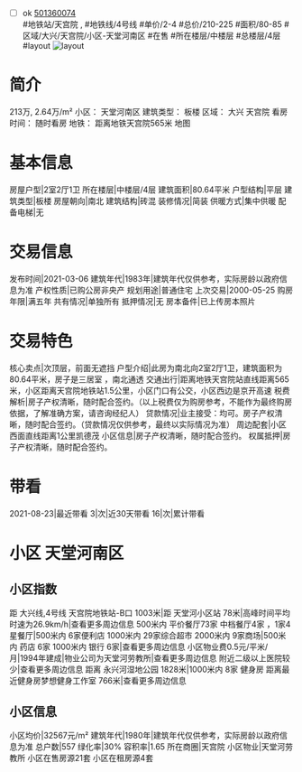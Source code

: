 - [ ] ok [501360074](https://bj.5i5j.com/ershoufang/501360074.html)  
 #地铁站/天宫院 ,  #地铁线/4号线
#单价/2-4 #总价/210-225 #面积/80-85   #区域/大兴/天宫院/小区-天堂河南区 #在售 #所在楼层/中楼层 #总楼层/4层 #layout 
![layout](http://image2a.5i5j.com/bdir/layout/040ddc3eccb948bab5f0cbc23292f808.jpg_P5.jpg) 
# 简介 
 213万,  2.64万/m² 
小区： 天堂河南区
建筑类型： 板楼
区域： 大兴 天宫院
看房时间： 随时看房
地铁： 距离地铁天宫院565米 地图
# 基本信息 
 房屋户型|2室2厅1卫
所在楼层|中楼层/4层
建筑面积|80.64平米
户型结构|平层
建筑类型|板楼
房屋朝向|南北
建筑结构|砖混
装修情况|简装
供暖方式|集中供暖
配备电梯|无
# 交易信息 
 发布时间|2021-03-06
建筑年代|1983年|建筑年代仅供参考，实际房龄以政府信息为准
产权性质|已购公房非央产
规划用途|普通住宅
上次交易|2000-05-25
购房年限|满五年
共有情况|单独所有
抵押情况|无
房本备件|已上传房本照片
# 交易特色 
 核心卖点|次顶层，前面无遮挡
户型介绍|此房为南北向2室2厅1卫，建筑面积为80.64平米，房子是三居室   ，南北通透
交通出行|距离地铁天宫院站直线距离565米，小区距离天宫院地铁站1.5公里，小区门口有公交，小区西边是京开高速
税费解析|房子产权清晰，随时配合签约。（以上税费仅为购房参考，不能作为最终购房依据，了解准确方案，请咨询经纪人）
贷款情况|业主接受：均可。房子产权清晰，随时配合签约。（贷款情况仅供参考，最终以实际情况为准）
周边配套|小区西面直线距离1公里凯德茂
小区信息|房子产权清晰，随时配合签约。
权属抵押|房子产权清晰，随时配合签约。
# 带看 
 2021-08-23|最近带看	 3|次|近30天带看	 16|次|累计带看
# 小区 天堂河南区
## 小区指数 
 距 大兴线,4号线 天宫院地铁站-B口 1003米|距 天堂河小区站 78米|高峰时间平均时速为26.9km/h|查看更多周边信息
500米内 平价餐厅73家
中档餐厅4家 ，1家4星餐厅|500米内 6家便利店
1000米内 29家综合超市
2000米内 9家商场|500米内 药店 6家
1000米内 银行 6家|查看更多周边信息
小区物业费0.5元/平米/月|1994年建成|物业公司为天堂河劳教所|查看更多周边信息
附近二级以上医院较少|查看更多周边信息
距离 永兴河湿地公园 1828米|1000米内 8家 健身房
距离最近健身房梦想健身工作室 766米|查看更多周边信息
## 小区信息 
 小区均价|32567元/m²
建筑年代|1980年|建筑年代仅供参考，实际房龄以政府信息为准
总户数|557
绿化率|30%
容积率|1.65
所在商圈|天宫院
小区物业|天堂河劳教所
小区在售房源21套
小区在租房源4套
